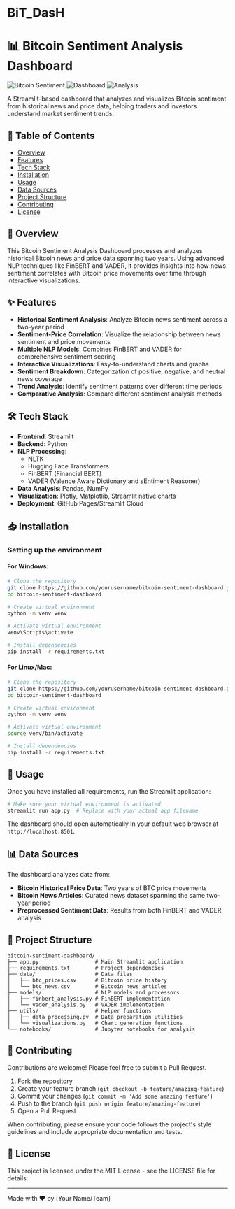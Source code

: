 # BiT_DasH
# 📊 Bitcoin Sentiment Analysis Dashboard

![Bitcoin Sentiment](https://img.shields.io/badge/Bitcoin-Sentiment-orange?style=for-the-badge&logo=bitcoin)
![Dashboard](https://img.shields.io/badge/Streamlit-Dashboard-red?style=for-the-badge&logo=streamlit)
![Analysis](https://img.shields.io/badge/NLP-Powered-green?style=for-the-badge&logo=python)

A Streamlit-based dashboard that analyzes and visualizes Bitcoin sentiment from historical news and price data, helping traders and investors understand market sentiment trends.

## 📌 Table of Contents

- [Overview](#overview)
- [Features](#features)
- [Tech Stack](#tech-stack)
- [Installation](#installation)
- [Usage](#usage)
- [Data Sources](#data-sources)
- [Project Structure](#project-structure)
- [Contributing](#contributing)
- [License](#license)

## 🔭 Overview

This Bitcoin Sentiment Analysis Dashboard processes and analyzes historical Bitcoin news and price data spanning two years. Using advanced NLP techniques like FinBERT and VADER, it provides insights into how news sentiment correlates with Bitcoin price movements over time through interactive visualizations.

## ✨ Features

- **Historical Sentiment Analysis**: Analyze Bitcoin news sentiment across a two-year period
- **Sentiment-Price Correlation**: Visualize the relationship between news sentiment and price movements
- **Multiple NLP Models**: Combines FinBERT and VADER for comprehensive sentiment scoring
- **Interactive Visualizations**: Easy-to-understand charts and graphs
- **Sentiment Breakdown**: Categorization of positive, negative, and neutral news coverage
- **Trend Analysis**: Identify sentiment patterns over different time periods
- **Comparative Analysis**: Compare different sentiment analysis methods

## 🛠️ Tech Stack

- **Frontend**: Streamlit
- **Backend**: Python
- **NLP Processing**: 
  - NLTK
  - Hugging Face Transformers
  - FinBERT (Financial BERT)
  - VADER (Valence Aware Dictionary and sEntiment Reasoner)
- **Data Analysis**: Pandas, NumPy
- **Visualization**: Plotly, Matplotlib, Streamlit native charts
- **Deployment**: GitHub Pages/Streamlit Cloud

## 📥 Installation

### Setting up the environment

#### For Windows:
```bash
# Clone the repository
git clone https://github.com/yourusername/bitcoin-sentiment-dashboard.git
cd bitcoin-sentiment-dashboard

# Create virtual environment
python -m venv venv

# Activate virtual environment
venv\Scripts\activate

# Install dependencies
pip install -r requirements.txt
```

#### For Linux/Mac:
```bash
# Clone the repository
git clone https://github.com/yourusername/bitcoin-sentiment-dashboard.git
cd bitcoin-sentiment-dashboard

# Create virtual environment
python -m venv venv

# Activate virtual environment
source venv/bin/activate

# Install dependencies
pip install -r requirements.txt
```

## 🚀 Usage

Once you have installed all requirements, run the Streamlit application:

```bash
# Make sure your virtual environment is activated
streamlit run app.py  # Replace with your actual app filename
```

The dashboard should open automatically in your default web browser at `http://localhost:8501`.

## 📊 Data Sources

The dashboard analyzes data from:

- **Bitcoin Historical Price Data**: Two years of BTC price movements
- **Bitcoin News Articles**: Curated news dataset spanning the same two-year period
- **Preprocessed Sentiment Data**: Results from both FinBERT and VADER analysis

## 📁 Project Structure

```
bitcoin-sentiment-dashboard/
├── app.py                  # Main Streamlit application
├── requirements.txt        # Project dependencies
├── data/                   # Data files
│   ├── btc_prices.csv      # Bitcoin price history
│   └── btc_news.csv        # Bitcoin news articles
├── models/                 # NLP models and processors
│   ├── finbert_analysis.py # FinBERT implementation
│   └── vader_analysis.py   # VADER implementation
├── utils/                  # Helper functions
│   ├── data_processing.py  # Data preparation utilities
│   └── visualizations.py   # Chart generation functions
└── notebooks/              # Jupyter notebooks for analysis
```

## 👥 Contributing

Contributions are welcome! Please feel free to submit a Pull Request.

1. Fork the repository
2. Create your feature branch (`git checkout -b feature/amazing-feature`)
3. Commit your changes (`git commit -m 'Add some amazing feature'`)
4. Push to the branch (`git push origin feature/amazing-feature`)
5. Open a Pull Request

When contributing, please ensure your code follows the project's style guidelines and include appropriate documentation and tests.

## 📄 License

This project is licensed under the MIT License - see the LICENSE file for details.

---

Made with ❤️ by [Your Name/Team]
